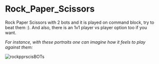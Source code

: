 # Rock_Paper_Scissors
Rock Paper Scissors with 2 bots and it is played on command block, try to beat them :). And also, there is an 1v1 player vs player option too if you want.

*For instance, with these portraits one can imagine how it feels to play against them:*

![rockpprscisBOTs](https://github.com/YagizBasaran/Rock_Paper_Scissors/assets/91428580/904307a2-603f-4fff-982a-2e5421a1859c)

